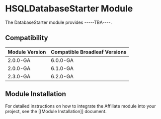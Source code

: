 # HSQLDatabaseStarter Module

The DatabaseStarter module provides -----TBA----. 

## Compatibility

| Module Version               | Compatible Broadleaf Versions |
| :--------------------------- | :---------------------------- | 
| 2.0.0-GA                     | 6.0.0-GA                      |
| 2.0.0-GA                     | 6.1.0-GA                      |
| 2.3.0-GA                     | 6.2.0-GA                      |

## Module Installation

For detailed instructions on how to integrate the Affiliate module into your project, see the [[Module Installation]] document.
